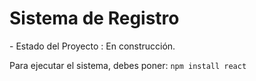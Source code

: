<h1> Sistema de Registro </h1>
- Estado del Proyecto : En construcción.


Para ejecutar el sistema, debes poner:
```npm install react```
